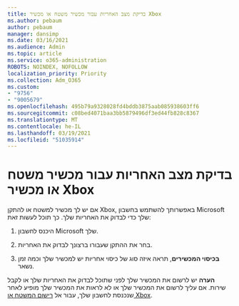 ```yaml
---
title: בדיקת מצב האחריות עבור מכשיר משטח או מכשיר Xbox
ms.author: pebaum
author: pebaum
manager: dansimp
ms.date: 03/16/2021
ms.audience: Admin
ms.topic: article
ms.service: o365-administration
ROBOTS: NOINDEX, NOFOLLOW
localization_priority: Priority
ms.collection: Adm_O365
ms.custom:
- "9756"
- "9005679"
ms.openlocfilehash: 495b79a9328028fd4bddb3875aab085938603ff6
ms.sourcegitcommit: c08bed4071baa3bb5879496df3ed44fb828c8367
ms.translationtype: MT
ms.contentlocale: he-IL
ms.lasthandoff: 03/19/2021
ms.locfileid: "51035914"
---
```

# <a name="check-the-warranty-status-for-a-surface-or-xbox-device"></a>בדיקת מצב האחריות עבור מכשיר משטח או מכשיר Xbox

אם יש לך מכשיר למשטח או להתקן Xbox, באפשרותך להשתמש בחשבון Microsoft שלך כדי לבדוק את האחריות שלך. כך תוכל לעשות זאת:

1. היכנס לחשבון Microsoft שלך. 

1. בחר את ההתקן שעבורו ברצונך לבדוק את האחריות.

1. **בכיסוי המכשירים**, תראה איזה סוג של כיסוי אחריות יש למכשיר שלך וכמה זמן נשאר.

**הערה** יש לרשום את המכשיר שלך לפני שתוכל לבדוק את האחריות שלך או לקבל שירות. אם עליך לרשום את המכשיר שלך או לא לראות את המכשיר שלך מופיע לאחר שנכנסת לחשבון שלך, עבור אל [רישום המשטח או Xbox](https://support.microsoft.com/surface/register-your-surface-or-xbox-fd7d73f8-b0e6-c9fa-e83b-0b64652e2376).
